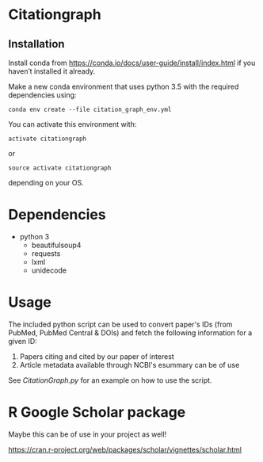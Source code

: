 # Citationgraph

## Installation

Install conda from https://conda.io/docs/user-guide/install/index.html if you haven’t installed it already.

Make a new conda environment that uses python 3.5 with the required dependencies using:


```
conda env create --file citation_graph_env.yml
```

You can activate this environment with:

```
activate citationgraph
```

or 

```
source activate citationgraph
```

depending on your OS.


# Dependencies

- python 3
	- beautifulsoup4
	- requests
	- lxml
	- unidecode

# Usage

The included python script can be used to convert paper's IDs (from PubMed, PubMed Central & DOIs) and fetch the following information for a given ID:
1. Papers citing and cited by our paper of interest
2. Article metadata available through NCBI's esummary
 can be of use
 
See _CitationGraph.py_ for an example on how to use the script.


# R Google Scholar package

Maybe this can be of use in your project as well!

https://cran.r-project.org/web/packages/scholar/vignettes/scholar.html
